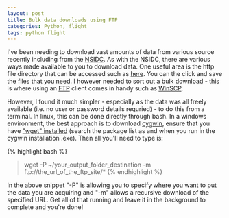 ```yaml
---
layout: post
title: Bulk data downloads using FTP
categories: Python, flight
tags: python flight
---
```


I've been needing to download vast amounts of data from various source recently including from the [NSIDC](http://nsidc.org/). As with the NSIDC, there are various ways made available to you to download data. One useful area is the http file directory that can be accessed such as [here](ftp://n5eil01u.ecs.nsidc.org/SAN/GLAS/GLA12.034). You can the click and save the files that you need. I however needed to sort out a bulk download - this is where using an [FTP](http://en.wikipedia.org/wiki/File_Transfer_Protocol) client comes in handy such as [WinSCP](http://winscp.net/eng/index.php).

However, I found it much simpler - especially as the data was all freely available (i.e. no user or password details requried) - to do this from a terminal. In linux, this can be done directly through bash. In a windows environment, the best approach is to download [cygwin](https://www.cygwin.com/), ensure that you have ["wget" installed](http://superuser.com/questions/693284/wget-command-not-working-in-cygwin) (search the package list as and when you run in the cygwin installation .exe). Then all you'll need to type is:

{% highlight bash %}
> wget -P ~/your_output_folder_destination -m ftp://the_url_of_the_ftp_site/*
{% endhighlight %}

In the above snippet "-P" is allowing you to specify where you want to put the data you are acquiring and "-m" allows a recursive download of the specified URL. Get all of that running and leave it in the background to complete and you're done!